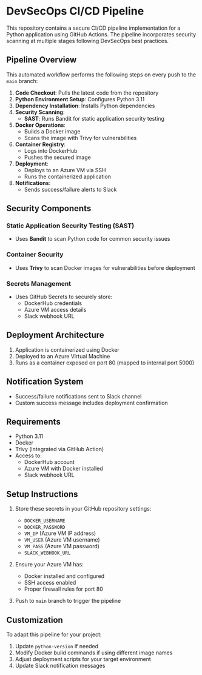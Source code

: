 # DevSecOps CI/CD Pipeline

This repository contains a secure CI/CD pipeline implementation for a Python application using GitHub Actions. The pipeline incorporates security scanning at multiple stages following DevSecOps best practices.

## Pipeline Overview

This automated workflow performs the following steps on every push to the `main` branch:

1. **Code Checkout**: Pulls the latest code from the repository
2. **Python Environment Setup**: Configures Python 3.11
3. **Dependency Installation**: Installs Python dependencies
4. **Security Scanning**:
   - **SAST**: Runs Bandit for static application security testing
5. **Docker Operations**:
   - Builds a Docker image
   - Scans the image with Trivy for vulnerabilities
6. **Container Registry**:
   - Logs into DockerHub
   - Pushes the secured image
7. **Deployment**:
   - Deploys to an Azure VM via SSH
   - Runs the containerized application
8. **Notifications**:
   - Sends success/failure alerts to Slack

## Security Components

### Static Application Security Testing (SAST)
- Uses **Bandit** to scan Python code for common security issues

### Container Security
- Uses **Trivy** to scan Docker images for vulnerabilities before deployment

### Secrets Management
- Uses GitHub Secrets to securely store:
  - DockerHub credentials
  - Azure VM access details
  - Slack webhook URL

## Deployment Architecture

1. Application is containerized using Docker
2. Deployed to an Azure Virtual Machine
3. Runs as a container exposed on port 80 (mapped to internal port 5000)

## Notification System

- Success/failure notifications sent to Slack channel
- Custom success message includes deployment confirmation

## Requirements

- Python 3.11
- Docker
- Trivy (integrated via GitHub Action)
- Access to:
  - DockerHub account
  - Azure VM with Docker installed
  - Slack webhook URL

## Setup Instructions

1. Store these secrets in your GitHub repository settings:
   - `DOCKER_USERNAME`
   - `DOCKER_PASSWORD`
   - `VM_IP` (Azure VM IP address)
   - `VM_USER` (Azure VM username)
   - `VM_PASS` (Azure VM password)
   - `SLACK_WEBHOOK_URL`

2. Ensure your Azure VM has:
   - Docker installed and configured
   - SSH access enabled
   - Proper firewall rules for port 80

3. Push to `main` branch to trigger the pipeline

## Customization

To adapt this pipeline for your project:

1. Update `python-version` if needed
2. Modify Docker build commands if using different image names
3. Adjust deployment scripts for your target environment
4. Update Slack notification messages

